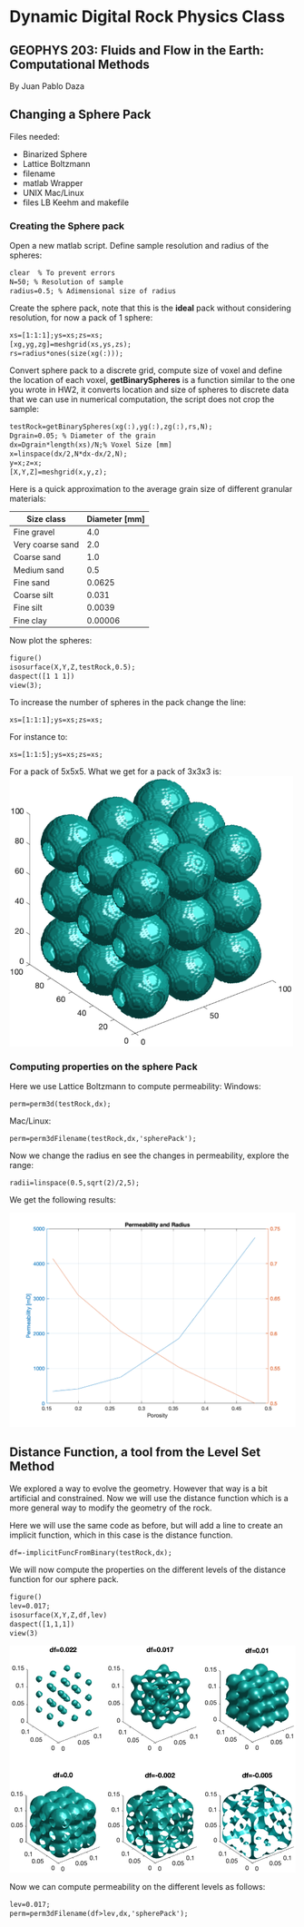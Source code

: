 Dynamic Digital Rock Physics Class
======
GEOPHYS 203: Fluids and Flow in the Earth: Computational Methods
------
By Juan Pablo Daza
## Changing a Sphere Pack
Files needed:
* Binarized Sphere
* Lattice Boltzmann
 * filename
 * matlab Wrapper
* UNIX Mac/Linux
 * files LB Keehm and makefile

### Creating the Sphere pack
Open a new matlab script. Define sample resolution and radius of the spheres:
```
clear  % To prevent errors
N=50; % Resolution of sample
radius=0.5; % Adimensional size of radius
```
Create the sphere pack, note that this is the **ideal** pack without considering resolution, for now a pack of 1 sphere:
```
xs=[1:1:1];ys=xs;zs=xs;
[xg,yg,zg]=meshgrid(xs,ys,zs);
rs=radius*ones(size(xg(:)));
```
Convert sphere pack to a discrete grid, compute size of voxel and define the location of each voxel, **getBinarySpheres** is a function similar to the one you wrote in HW2, it converts location and size of spheres to discrete data that we can use in numerical computation, the script does not crop the sample:
```
testRock=getBinarySpheres(xg(:),yg(:),zg(:),rs,N);
Dgrain=0.05; % Diameter of the grain
dx=Dgrain*length(xs)/N;% Voxel Size [mm]
x=linspace(dx/2,N*dx-dx/2,N);
y=x;z=x;
[X,Y,Z]=meshgrid(x,y,z);
```
Here is a quick approximation to the average grain size of different granular materials:

|Size class      |Diameter [mm]|
|----------------|-------------|
|Fine gravel     |4.0          |
|Very coarse sand|2.0          |
|Coarse sand     |1.0          |
|Medium sand     |0.5          |
|Fine sand       |0.0625       |
|Coarse silt     |0.031        |
|Fine silt       |0.0039       |
|Fine clay       |0.00006      |

Now plot the spheres:
```
figure()
isosurface(X,Y,Z,testRock,0.5);
daspect([1 1 1])
view(3);
```
To increase the number of spheres in the pack change the line:
```
xs=[1:1:1];ys=xs;zs=xs;
```
For instance to:
```
xs=[1:1:5];ys=xs;zs=xs;
```
For a pack of 5x5x5. What we get for a pack of 3x3x3 is:
<img src="spherePack.png" alt="sphere pack" width="500">

### Computing properties on the sphere Pack
Here we use Lattice Boltzmann to compute permeability:
Windows:
```
perm=perm3d(testRock,dx);
```
Mac/Linux:
```
perm=perm3dFilename(testRock,dx,'spherePack');
```
Now we change the radius en see the changes in permeability, explore the range:
```
radii=linspace(0.5,sqrt(2)/2,5);
```
We get the following results:

<img src="resultsPack.png" alt="sphere pack" width="600">


## Distance Function, a tool from the Level Set Method
We explored a way to evolve the geometry. However that way is a bit artificial and constrained. Now we will use the distance function which is a more general way to modify the geometry of the rock.

Here we will use the same code as before, but will add a line to create an implicit function, which in this case is the distance function.

```
df=-implicitFuncFromBinary(testRock,dx);
```
We will now compute the properties on the different levels of the distance function for our sphere pack.

```
figure()
lev=0.017;
isosurface(X,Y,Z,df,lev)
daspect([1,1,1])
view(3)
```

<img src="implicit.png" alt="sphere pack" width="600">

Now we can compute permeability on the different levels as follows:
```
lev=0.017;
perm=perm3dFilename(df>lev,dx,'spherePack');
```


